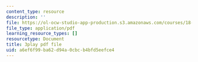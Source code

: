 ```yaml
---
content_type: resource
description: ''
file: https://ol-ocw-studio-app-production.s3.amazonaws.com/courses/18-02-multivariable-calculus-fall-2007/a6ef6f99ba62d94a0cbcb4bfd5eefce4_PxCxlsl_YwY.pdf
file_type: application/pdf
learning_resource_types: []
resourcetype: Document
title: 3play pdf file
uid: a6ef6f99-ba62-d94a-0cbc-b4bfd5eefce4
---
```

